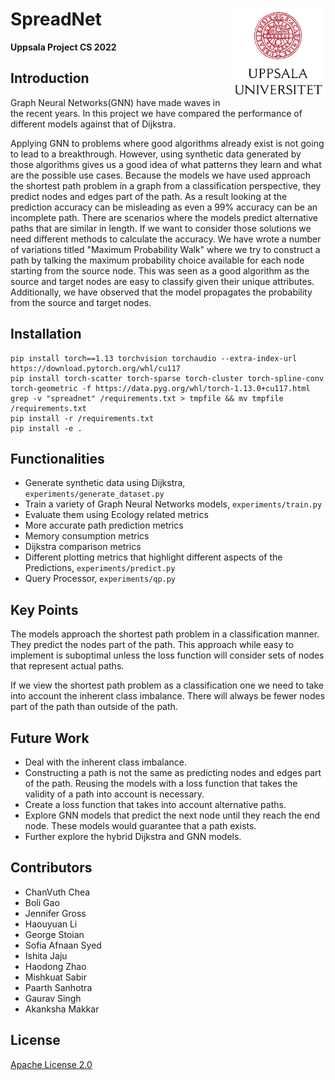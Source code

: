 # SpreadNet <img src="./readme-images/UU_logo.jpg" width="150px" img align="right"/>

**Uppsala Project CS 2022**

## Introduction

Graph Neural Networks(GNN) have made waves in the recent years. In this project we have compared the performance of different models against that of Dijkstra.

Applying GNN to problems where good algorithms already exist is not going to lead to a breakthrough. However, using synthetic data generated by those algorithms gives us a good idea of what patterns they learn and what are the possible use cases. Because the models we have used approach the shortest path problem in a graph from a classification perspective, they predict nodes and edges part of the path. As a result looking at the prediction accuracy can be misleading as even a 99% accuracy can be an incomplete path. There are scenarios where the models predict alternative paths that are similar in length. If we want to consider those solutions we need different methods to calculate the accuracy. We have wrote a number of variations titled "Maximum Probability Walk" where we try to construct a path by talking the maximum probability choice available for each node starting from the source node. This was seen as a good algorithm as the source and target nodes are easy to classify given their unique attributes. Additionally, we have observed that the model propagates the probability from the source and target nodes.

## Installation

```
pip install torch==1.13 torchvision torchaudio --extra-index-url https://download.pytorch.org/whl/cu117
pip install torch-scatter torch-sparse torch-cluster torch-spline-conv torch-geometric -f https://data.pyg.org/whl/torch-1.13.0+cu117.html
grep -v "spreadnet" /requirements.txt > tmpfile && mv tmpfile /requirements.txt
pip install -r /requirements.txt
pip install -e .
```

## Functionalities

- Generate synthetic data using Dijkstra, `experiments/generate_dataset.py`
- Train a variety of Graph Neural Networks models, `experiments/train.py`
- Evaluate them using Ecology related metrics
- More accurate path prediction metrics
- Memory consumption metrics
- Dijkstra comparison metrics
- Different plotting metrics that highlight different aspects of the Predictions, `experiments/predict.py`
- Query Processor, `experiments/qp.py`

## Key Points

The models approach the shortest path problem in a classification manner. They predict the nodes part of the path. This approach while easy to implement is suboptimal unless the loss function will consider sets of nodes that represent actual paths.

If we view the shortest path problem as a classification one we need to take into account the inherent class imbalance. There will always be fewer nodes part of the path than outside of the path.

## Future Work

- Deal with the inherent class imbalance.
- Constructing a path is not the same as predicting nodes and edges part of the path. Reusing the models with a loss function that takes the validity of a path into account is necessary.
- Create a loss function that takes into account alternative paths.
- Explore GNN models that predict the next node until they reach the end node. These models would guarantee that a path exists.
- Further explore the hybrid Dijkstra and GNN models.

## Contributors

- ChanVuth Chea
- Boli Gao
- Jennifer Gross
- Haouyuan Li
- George Stoian
- Sofia Afnaan Syed
- Ishita Jaju
- Haodong Zhao
- Mishkuat Sabir
- Paarth Sanhotra
- Gaurav Singh
- Akanksha Makkar

## License

[Apache License 2.0](LICENSE)<br />
